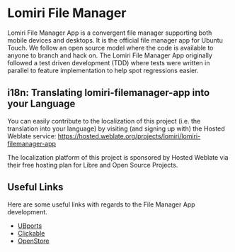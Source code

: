 # Lomiri File Manager

Lomiri File Manager App is a convergent file manager supporting both mobile
devices and desktops. It is the official file manager app for Ubuntu Touch. We
follow an open source model where the code is available to anyone to branch and
hack on.
The Lomiri File Manager App originally followed a test driven development (TDD)
where tests were written in parallel to feature implementation to help spot
regressions easier.

## i18n: Translating lomiri-filemanager-app into your Language

You can easily contribute to the localization of this project (i.e. the
translation into your language) by visiting (and signing up with) the
Hosted Weblate service:
https://hosted.weblate.org/projects/lomiri/lomiri-filemanager-app

The localization platform of this project is sponsored by Hosted Weblate
via their free hosting plan for Libre and Open Source Projects.

## Useful Links

Here are some useful links with regards to the File Manager App development.

* [UBports](https://ubports.com/)
* [Clickable](https://clickable-ut.dev/en/latest/)
* [OpenStore](https://open-store.io/app/filemanager.ubports)
